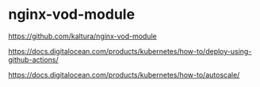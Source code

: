 # nginx-vod-module

https://github.com/kaltura/nginx-vod-module

https://docs.digitalocean.com/products/kubernetes/how-to/deploy-using-github-actions/

https://docs.digitalocean.com/products/kubernetes/how-to/autoscale/